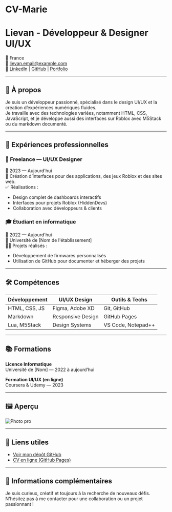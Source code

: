 # CV-Marie
# Lievan - Développeur & Designer UI/UX

📍 France  
📧 lievan.email@example.com  
💼 [LinkedIn](https://linkedin.com/in/lievan) | [GitHub](https://github.com/tonpseudo) | [Portfolio](https://tonsite.com)

---

## 🧠 À propos

Je suis un développeur passionné, spécialisé dans le design UI/UX et la création d’expériences numériques fluides.  
Je travaille avec des technologies variées, notamment HTML, CSS, JavaScript, et je développe aussi des interfaces sur Roblox avec M5Stack ou du markdown documenté.

---

## 💼 Expériences professionnelles

### 🔧 Freelance — UI/UX Designer
📆 2023 — Aujourd'hui  
🎯 Création d’interfaces pour des applications, des jeux Roblox et des sites web.  
✅ Réalisations :
- Design complet de dashboards interactifs
- Interfaces pour projets Roblox (HiddenDevs)
- Collaboration avec développeurs & clients

### 🎓 Étudiant en informatique
📆 2022 — Aujourd'hui  
📍 Université de [Nom de l'établissement]  
👨‍💻 Projets réalisés :
- Développement de firmwares personnalisés
- Utilisation de GitHub pour documenter et héberger des projets

---

## 🛠️ Compétences

| Développement | UI/UX Design       | Outils & Techs     |
|---------------|--------------------|--------------------|
| HTML, CSS, JS | Figma, Adobe XD    | Git, GitHub        |
| Markdown      | Responsive Design  | GitHub Pages       |
| Lua, M5Stack  | Design Systems     | VS Code, Notepad++ |

---

## 📚 Formations

**Licence Informatique**  
Université de [Nom] — 2022 à aujourd’hui

**Formation UI/UX (en ligne)**  
Coursera & Udemy — 2023

---

## 🖼️ Aperçu

![Photo pro](C:\Users\ESSAI\Documents\GitHub\CV-Marie\images\IMG_1862.jpg)

---

## 🔗 Liens utiles

- [Voir mon dépôt GitHub](https://github.com/tonpseudo/nom-du-repo)
- [CV en ligne (GitHub Pages)](https://tonpseudo.github.io/nom-du-repo)

---

## 📝 Informations complémentaires

Je suis curieux, créatif et toujours à la recherche de nouveaux défis.  
N'hésitez pas à me contacter pour une collaboration ou un projet passionnant !

